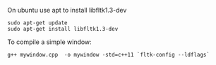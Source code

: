 On ubuntu use apt to install libfltk1.3-dev
```
sudo apt-get update
sudo apt-get install libfltk1.3-dev
```

To compile a simple window:
```
g++ mywindow.cpp  -o mywindow -std=c++11 `fltk-config --ldflags`
```